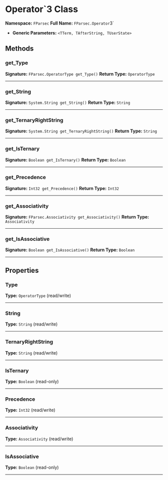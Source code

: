 # Operator`3 Class

**Namespace:** `FParsec`
**Full Name:** `FParsec.Operator`3`
- **Generic Parameters:** `<TTerm, TAfterString, TUserState>`

## Methods

### get_Type

**Signature:** `FParsec.OperatorType get_Type()`
**Return Type:** `OperatorType`

---

### get_String

**Signature:** `System.String get_String()`
**Return Type:** `String`

---

### get_TernaryRightString

**Signature:** `System.String get_TernaryRightString()`
**Return Type:** `String`

---

### get_IsTernary

**Signature:** `Boolean get_IsTernary()`
**Return Type:** `Boolean`

---

### get_Precedence

**Signature:** `Int32 get_Precedence()`
**Return Type:** `Int32`

---

### get_Associativity

**Signature:** `FParsec.Associativity get_Associativity()`
**Return Type:** `Associativity`

---

### get_IsAssociative

**Signature:** `Boolean get_IsAssociative()`
**Return Type:** `Boolean`

---

## Properties

### Type

**Type:** `OperatorType` (read/write)

---

### String

**Type:** `String` (read/write)

---

### TernaryRightString

**Type:** `String` (read/write)

---

### IsTernary

**Type:** `Boolean` (read-only)

---

### Precedence

**Type:** `Int32` (read/write)

---

### Associativity

**Type:** `Associativity` (read/write)

---

### IsAssociative

**Type:** `Boolean` (read-only)

---